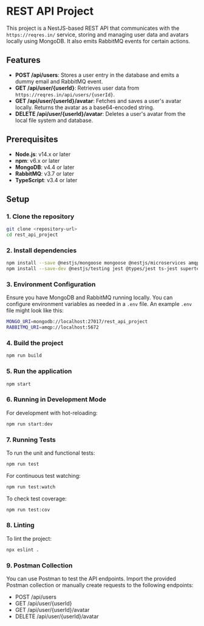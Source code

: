 # REST API Project

This project is a NestJS-based REST API that communicates with the `https://reqres.in/` service, storing and managing user data and avatars locally using MongoDB. It also emits RabbitMQ events for certain actions.

## Features

- **POST /api/users**: Stores a user entry in the database and emits a dummy email and RabbitMQ event.
- **GET /api/user/{userId}**: Retrieves user data from `https://reqres.in/api/users/{userId}`.
- **GET /api/user/{userId}/avatar**: Fetches and saves a user's avatar locally. Returns the avatar as a base64-encoded string.
- **DELETE /api/user/{userId}/avatar**: Deletes a user's avatar from the local file system and database.

## Prerequisites

- **Node.js**: v14.x or later
- **npm**: v6.x or later
- **MongoDB**: v4.4 or later
- **RabbitMQ**: v3.7 or later
- **TypeScript**: v3.4 or later

## Setup

### 1. Clone the repository

```bash
git clone <repository-url>
cd rest_api_project
```

### 2. Install dependencies
```bash
npm install --save @nestjs/mongoose mongoose @nestjs/microservices amqplib axios
npm install --save-dev @nestjs/testing jest @types/jest ts-jest supertest
```

### 3. Environment Configuration
Ensure you have MongoDB and RabbitMQ running locally. You can configure environment variables as needed in a `.env` file. An example `.env` file might look like this:
```bash
MONGO_URI=mongodb://localhost:27017/rest_api_project
RABBITMQ_URI=amqp://localhost:5672
```

### 4. Build the project
```bash
npm run build
```

### 5. Run the application
```bash
npm start
```

### 6. Running in Development Mode
For development with hot-reloading:
```bash
npm run start:dev
```

### 7. Running Tests
To run the unit and functional tests:
```bash
npm run test
```
For continuous test watching:
```bash
npm run test:watch
```
To check test coverage:
```bash
npm run test:cov
```

### 8. Linting
To lint the project:
```bash
npx eslint .
```

### 9. Postman Collection
You can use Postman to test the API endpoints. Import the provided Postman collection or manually create requests to the following endpoints:
- POST /api/users
- GET /api/user/{userId}
- GET /api/user/{userId}/avatar
- DELETE /api/user/{userId}/avatar